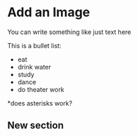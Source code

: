 # Add an Image

You can write something like just text here

This is a bullet list:

- eat 
- drink water
- study
- dance
- do theater work

*does asterisks work?


## New section